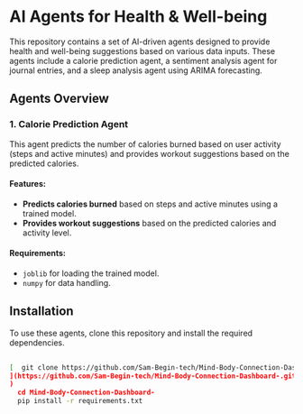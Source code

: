# AI Agents for Health & Well-being

This repository contains a set of AI-driven agents designed to provide health and well-being suggestions based on various data inputs. These agents include a calorie prediction agent, a sentiment analysis agent for journal entries, and a sleep analysis agent using ARIMA forecasting.

## Agents Overview

### 1. **Calorie Prediction Agent**
This agent predicts the number of calories burned based on user activity (steps and active minutes) and provides workout suggestions based on the predicted calories.

#### Features:
- **Predicts calories burned** based on steps and active minutes using a trained model.
- **Provides workout suggestions** based on the predicted calories and activity level.

#### Requirements:
- `joblib` for loading the trained model.
- `numpy` for data handling.

## Installation
To use these agents, clone this repository and install the required dependencies.

```bash
  
[  git clone https://github.com/Sam-Begin-tech/Mind-Body-Connection-Dashboard-.git
](https://github.com/Sam-Begin-tech/Mind-Body-Connection-Dashboard-.git
)
  cd Mind-Body-Connection-Dashboard-
  pip install -r requirements.txt
